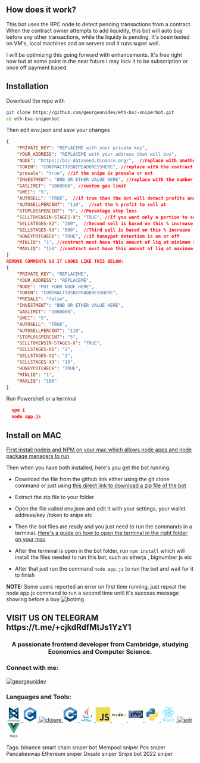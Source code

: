 ## How does it work?
This bot uses the RPC node to detect pending transactions from a contract. When the contract owner attempts to add liquidity, this bot will auto buy before any other transactions, while the liquidy is pending.
It's been tested on VM's, local machines and on servers and it runs super well. 

I will be optimizing this going forward with enhancements. It's free right now but at some point in the near future I may lock it to be subscription or once off payment based. 

## Installation

Download the repo with

```bash
git clone https://github.com/georgeunidev/eth-bsc-sniperbot.git
cd eth-bsc-sniperbot
```
Then edit env.json and save your changes

```json
{
    "PRIVATE_KEY": "REPLACEME with your private key",
    "YOUR_ADDRESS": "REPLACEME with your address that will buy",
    "NODE": "https://bsc-dataseed.binance.org/",  //replace with another node or leave this one here 
    "TOKEN": "CONTRACTTOSNIPEADDRESSHERE", //replace with the contract address you wish to snipe 
    "presale": "true", //if the snipe is presale or not
    "INVESTMENT": "BNB OR ETHER VALUE HERE", //replace with the number with decimals such as 0.01 or 5.1 etc. The currency ETHER or BNB is determined by which node, if you use a BSC node you will be paying in BNB here
    "GASLIMIT": "1000000", //custom gas limit
    "GWEI": "5",
    "AUTOSELL": "TRUE",  //if true then the bot will detect profits and sell for you
    "AUTOSELLPERCENT": "110",  //set the % profit to sell at
    "STOPLOSSPERCENT": "5", //Pecentage stop loss
    "SELLTOKENSIN-STAGES-X": "TRUE", //If you want only a portion to sell when auto sell percentage is hit, IF ITS YES THEN IT SELLS 3 TIMES, First time is based on Autosell percent
    "SELLSTAGES-X2": "300",  //Second sell is based on this % increase
    "SELLSTAGES-X3": "500",  //Third sell is based on this % increase
    "HONEYPOTCHECK": "TRUE", //if honeypot detection is on or off
    "MINLIQ": "1", //contract must have this amount of liq at minimum such as 1 eth or 1 bnb
    "MAXLIQ": "150" //contract must have this amount of liq at maximum such as 100 eth or 100 bnb
}
REMOVE COMMENTS SO IT LOOKS LIKE THIS BELOW:
{
    "PRIVATE_KEY": "REPLACEME",
    "YOUR_ADDRESS": "REPLACEME",
    "NODE": "PUT YOUR NODE HERE",
    "TOKEN": "CONTRACTTOSNIPEADDRESSHERE",
    "PRESALE": "false",
    "INVESTMENT": "BNB OR ETHER VALUE HERE",
    "GASLIMIT": "1000000",
    "GWEI": "5",
    "AUTOSELL": "TRUE",
    "AUTOSELLPERCENT": "110",
    "STOPLOSSPERCENT": "5",
    "SELLTOKENSIN-STAGES-X": "TRUE",
    "SELLSTAGES-X1": "2",
    "SELLSTAGES-X2": "3",
    "SELLSTAGES-X3": "10",
    "HONEYPOTCHECK": "TRUE",
    "MINLIQ": "1",
    "MAXLIQ": "100"
}
``` 

Run Powershell or a terminal

```json
  npm i
  node app.js
```

## Install on MAC

<a href='https://radixweb.com/blog/installing-npm-and-nodejs-on-windows-and-mac'>First install nodejs and NPM on your mac which allows node apps and node package managers to run</a>

 Then when you have both installed, here's you get the bot running:
* Download the file from the github link either using the git clone command or just using <a href='https://github.com/georgeunidev/eth-bsc-sniperbot/archive/refs/heads/main.zip'>this direct link to download a zip file of the bot</a>

* Extract the zip file to your folder

* Open the file called env.json and edit it with your settings, your wallet address/key /token to snipe etc

* Then the bot files are ready and you just need to run the commands in a terminal.  <a href='https://ladedu.com/how-to-open-a-terminal-window-at-any-folder-from-finder-in-macos/'>Here's a guide on how to open the terminal in the right folder on your mac</a>

 
* After the terminal is open in the bot folder, run `npm install` which will install the files needed to run this bot, such as etherjs , bignumber js etc

* After that just run the command `node app.js` to run the bot and wait for it to finish

**NOTE:** Some users reported an error on first time running, just repeat the node app.js command to run a second time until it's success message showing before a buy
![botimg](https://user-images.githubusercontent.com/104032344/170780790-7153ae76-67b5-4e18-a612-061a6e2cd876.png)


<h2> VISIT US ON TELEGRAM https://t.me/+cjkdRdfMtJs1YzY1</H2>

 <h3 align="center">A passionate frontend developer from Cambridge, studying Economics and Computer Science.</h3>

<h3 align="left">Connect with me:</h3>
<p align="left">
<a href="https://stackoverflow.com/users/1315271/george" target="blank"><img align="center" src="https://raw.githubusercontent.com/rahuldkjain/github-profile-readme-generator/master/src/images/icons/Social/stack-overflow.svg" alt="georgeunidev" height="30" width="40" /></a>

</p>

<h3 align="left">Languages and Tools:</h3>
<p align="left"> <a href="https://backbonejs.org" target="_blank" rel="noreferrer"> <img src="https://raw.githubusercontent.com/devicons/devicon/master/icons/backbonejs/backbonejs-original-wordmark.svg" alt="backbonejs" width="40" height="40"/> </a> <a href="https://www.cprogramming.com/" target="_blank" rel="noreferrer"> <img src="https://raw.githubusercontent.com/devicons/devicon/master/icons/c/c-original.svg" alt="c" width="40" height="40"/> </a> <a href="https://clojure.org/" target="_blank" rel="noreferrer"> <img src="https://upload.wikimedia.org/wikipedia/commons/5/5d/Clojure_logo.svg" alt="clojure" width="40" height="40"/> </a> <a href="https://www.w3schools.com/cpp/" target="_blank" rel="noreferrer"> <img src="https://raw.githubusercontent.com/devicons/devicon/master/icons/cplusplus/cplusplus-original.svg" alt="cplusplus" width="40" height="40"/> </a> <a href="https://www.java.com" target="_blank" rel="noreferrer"> <img src="https://raw.githubusercontent.com/devicons/devicon/master/icons/java/java-original.svg" alt="java" width="40" height="40"/> </a> <a href="https://developer.mozilla.org/en-US/docs/Web/JavaScript" target="_blank" rel="noreferrer"> <img src="https://raw.githubusercontent.com/devicons/devicon/master/icons/javascript/javascript-original.svg" alt="javascript" width="40" height="40"/> </a> <a href="https://nodejs.org" target="_blank" rel="noreferrer"> <img src="https://raw.githubusercontent.com/devicons/devicon/master/icons/nodejs/nodejs-original-wordmark.svg" alt="nodejs" width="40" height="40"/> </a> <a href="https://www.php.net" target="_blank" rel="noreferrer"> <img src="https://raw.githubusercontent.com/devicons/devicon/master/icons/php/php-original.svg" alt="php" width="40" height="40"/> </a> <a href="https://www.python.org" target="_blank" rel="noreferrer"> <img src="https://raw.githubusercontent.com/devicons/devicon/master/icons/python/python-original.svg" alt="python" width="40" height="40"/> </a> <a href="https://reactjs.org/" target="_blank" rel="noreferrer"> <img src="https://raw.githubusercontent.com/devicons/devicon/master/icons/react/react-original-wordmark.svg" alt="react" width="40" height="40"/> </a> <a href="https://lucene.apache.org/solr/" target="_blank" rel="noreferrer"> <img src="https://www.vectorlogo.zone/logos/apache_solr/apache_solr-icon.svg" alt="solr" width="40" height="40"/> </a> <a href="https://vuejs.org/" target="_blank" rel="noreferrer"> <img src="https://raw.githubusercontent.com/devicons/devicon/master/icons/vuejs/vuejs-original-wordmark.svg" alt="vuejs" width="40" height="40"/> </a> </p>

Tags: 
binance smart chain sniper bot
Mempool sniper
Pcs sniper
Pancakeswap
Ethereum sniper
Dxsale sniper
Snipe bot
2022 sniper
